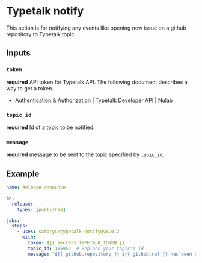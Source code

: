 # Typetalk notify

This action is for notifying any events like opening new issue on a github repository to Typetalk topic.

## Inputs

### `token`

**required** API token for Typetalk API. The following document describes a way to get a token.

- [Authentication & Authorization | Typetalk Developer API | Nulab](https://developer.nulab.com/docs/typetalk/auth/#tttoken_create)

### `topic_id`

**required** Id of a topic to be notified.

### `message`

**required** message to be sent to the topic specified by `topic_id`.

## Example

```yaml
name: Release announce

on:
  release:
    types: [published]

jobs:
  steps:
    - uses: satoryu/typetalk-notify@v0.0.2
      with:
        token: ${{ secrets.TYPETALK_TOKEN }}
        topic_id: 165952  # Replace your topic's id
        message: "${{ github.repository }} ${{ github.ref }} has been released :tada: :white_flower:"
```
